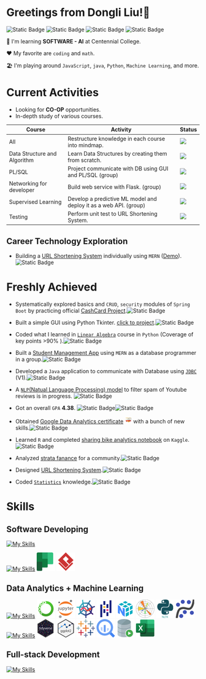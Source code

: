 # Greetings from Dongli Liu!👋  

![Static Badge](https://img.shields.io/badge/-SOFTWARE_DEVELOPMENT-green?style=for-the-badge)
![Static Badge](https://img.shields.io/badge/-DATA_ANALYTICS-orange?style=for-the-badge)
![Static Badge](https://img.shields.io/badge/-FULL_STACK-blue?style=for-the-badge)
![Static Badge](https://img.shields.io/badge/-MACHINE_LEARNING-purple?style=for-the-badge)

🌱 I'm learning **SOFTWARE - AI** at Centennial College.  

❤️ My favorite are `coding` and `math`.   

🏖️ I'm playing around `JavaScript`, `java`, `Python`, `Machine Learning`, and more.  

# Current Activities

- Looking for **CO-OP** opportunities.
- In-depth study of various courses.

| Course                 | Activity                                       | Status                  |
|------------------------|------------------------------------------------|-------------------------|
| All                    | Restructure knowledge in each course into mindmap. | ![](https://geps.dev/progress/50) |
| Data Structure and Algorithm | Learn Data Structures by creating them from scratch. | ![](https://geps.dev/progress/50) |
| PL/SQL                 | Project communicate with DB using GUI and PL/SQL (group) | ![](https://geps.dev/progress/0) |
| Networking for developer | Build web service with Flask. (group)       | ![](https://geps.dev/progress/0)   |
| Supervised Learning    | Develop a predictive ML model and deploy it as a web API. (group)| ![](https://geps.dev/progress/0) |
| Testing                | Perform unit test to URL Shortening System.     | ![](https://geps.dev/progress/10) |

## Career Technology Exploration

  - Building a [URL Shortening System](https://github.com/Dongli99/MERN-UrlShortenSys) individually using `MERN` ([Demo](https://u.dongli.ca)). ![Static Badge](https://img.shields.io/badge/-FULL_STACK-blue)

# Freshly Achieved

- Systematically explored basics and `CRUD`, `security` modules of `Spring Boot` by practicing official [CashCard Project](https://github.com/Dongli99/SPRING-cashcard).![Static Badge](https://img.shields.io/badge/-FULL_STACK-blue)

- Built a simple GUI using Python Tkinter. [click to project](https://github.com/Dongli99/PY-gui-tkinter).![Static Badge](https://img.shields.io/badge/-SOFTWARE_DEVELOPMENT-green) 

- Coded what I learned in [`Linear Algebra`](https://github.com/Dongli99/MatrixCalc) course in `Python` (Coverage of key points >90% ).![Static Badge](https://img.shields.io/badge/-SOFTWARE_DEVELOPMENT-green)

- Built a [Student Management App](https://wizstack.onrender.com/) using `MERN` as a database programmer in a group.![Static Badge](https://img.shields.io/badge/-FULL_STACK-blue)

- Developed a `Java` application to communicate with Database using [`JDBC`](https://github.com/Dongli99/JDBC-Communicator) (V1).![Static Badge](https://img.shields.io/badge/-SOFTWARE_DEVELOPMENT-green) 

- A [`NLP`(Natual Language Processing) model](https://github.com/Dongli99/NLP-SpamClassify) to filter spam of Youtube reviews is in progress. ![Static Badge](https://img.shields.io/badge/-MACHINE_LEARNING-purple)

- Got an overall `GPA` **4.38**. ![Static Badge](https://img.shields.io/badge/-SOFTWARE_DEVELOPMENT-green)![Static Badge](https://img.shields.io/badge/-MACHINE_LEARNING-purple)

- Obtained [Google Data Analytics certificate](https://www.coursera.org/professional-certificates/google-data-analytics) <img src="google-data-analytics-certificate.2.png" alt="google-data-analytics-certificate" width="18"/> with a bunch of new skills.![Static Badge](https://img.shields.io/badge/-DATA_ANALYTICS-orange)

- Learned `R` and completed [sharing bike analytics notebook](https://docs.google.com/presentation/d/1Hk36fAt6Zx2YISS7JFaht5jf18-jFTrqcbvt6S9DnS0/present?slide=id.g287bd23f883_0_125) on `Kaggle`.![Static Badge](https://img.shields.io/badge/-DATA_ANALYTICS-orange)

- Analyzed [strata fanance](https://docs.google.com/presentation/d/1RZidPTdfEYnw-JegUfAAka78iGbZwcCarNc6Dbd8UzE/present?slide=id.p) for a  community.![Static Badge](https://img.shields.io/badge/-DATA_ANALYTICS-orange)

- Designed [URL Shortening System](https://github.com/Dongli99/SW-Design-USS).![Static Badge](https://img.shields.io/badge/-SOFTWARE_DEVELOPMENT-green)

- Coded [`Statistics`](https://github.com/Dongli99/AutoStat) knowledge.![Static Badge](https://img.shields.io/badge/-SOFTWARE_DEVELOPMENT-green)

# Skills

## Software Developing

[![My Skills](https://skillicons.dev/icons?i=java,python,cs,js,visualstudio,vscode,idea,eclipse,gcp,github)](https://skillicons.dev) 

[![My Skills](https://skillicons.dev/icons?i=git,figma,spring,linux)](https://skillicons.dev) ![Alt planner](planner.png) ![Alt text](vspd.png) 

## Data Analytics + Machine Learning
  
[![My Skills](https://skillicons.dev/icons?i=python,sklearn)](https://skillicons.dev) ![Alt Anaconda](Anaconda-1.png)  ![Alt Jupyter](Jupyter.png) ![Alt Spyder](Spyder.png) ![Alt pandas](pandas.png) ![Alt numpy](numpy.png) ![Alt Matplotlib](Matplotlib.png) ![Alt Natural_Language_Toolkit](nltk.png) ![Alt statsmodels](statsmodels.png)  
[![My Skills](https://skillicons.dev/icons?i=r,tensorflow,opencv)](https://skillicons.dev) ![Alt tidyverse](tidyverse.png) ![Alt ggplot](ggplot.png) ![Alt Tableau](Tableau.png) ![Alt bigQuery](BigQuery.png) ![Alt OracleSQL](OracleSQL.png) ![Alt excel](excel.png) 

## Full-stack Development

[![My Skills](https://skillicons.dev/icons?i=html,css,ps,jquery,bootstrap,js,nodejs,expressjs,react,mongodb,vite,heroku,vscode,spring,gradle,tailwind,postman,nginx&perline=10)](https://skillicons.dev)
